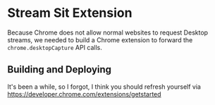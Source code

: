 # Stream Sit Extension

Because Chrome does not allow normal websites to request Desktop streams, we
needed to build a Chrome extension to forward the `chrome.desktopCapture` API calls.

## Building and Deploying

It's been a while, so I forgot, I think you should refresh yourself via
https://developer.chrome.com/extensions/getstarted
